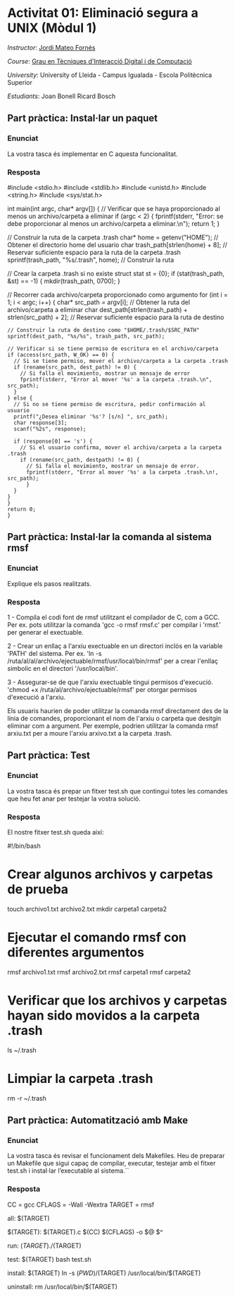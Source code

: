 # Activitat 01: Eliminació segura a UNIX (Mòdul 1)

*Instructor*: [Jordi Mateo Fornés](http:jordimateofornes.com)

*Course*: [Grau en Tècniques d'Interacció Digital i de Computació](http://www.grauinteraccioicomputacio.udl.cat/ca/index.html)

*University*: University of Lleida - Campus Igualada - Escola Politècnica Superior

*Estudiants*: Joan Bonell
              Ricard Bosch


## Part pràctica: Instal·lar un paquet 

### Enunciat
La vostra tasca és implementar en C aquesta funcionalitat.

### Resposta


#include <stdio.h>
#include <stdlib.h>
#include <unistd.h>
#include <string.h>
#include <sys/stat.h>

int main(int argc, char* argv[]) {
  // Verificar que se haya proporcionado al menos un archivo/carpeta a eliminar
  if (argc < 2) {
    fprintf(stderr, "Error: se debe proporcionar al menos un archivo/carpeta a eliminar.\n");
    return 1;
  }

  // Construir la ruta de la carpeta .trash
  char* home = getenv("HOME"); // Obtener el directorio home del usuario
  char trash_path[strlen(home) + 8]; // Reservar suficiente espacio para la ruta de la carpeta .trash
  sprintf(trash_path, "%s/.trash", home); // Construir la ruta

  // Crear la carpeta .trash si no existe
  struct stat st = {0};
  if (stat(trash_path, &st) == -1) {
    mkdir(trash_path, 0700);
  }

  // Recorrer cada archivo/carpeta proporcionado como argumento
  for (int i = 1; i < argc; i++) {
    char* src_path = argv[i]; // Obtener la ruta del archivo/carpeta a eliminar
    char dest_path[strlen(trash_path) + strlen(src_path) + 2]; // Reservar suficiente espacio para la ruta de destino

    // Construir la ruta de destino como "$HOME/.trash/$SRC_PATH"
    sprintf(dest_path, "%s/%s", trash_path, src_path);

    // Verificar si se tiene permiso de escritura en el archivo/carpeta
    if (access(src_path, W_OK) == 0) {
      // Si se tiene permiso, mover el archivo/carpeta a la carpeta .trash
      if (rename(src_path, dest_path) != 0) {
        // Si falla el movimiento, mostrar un mensaje de error
        fprintf(stderr, "Error al mover '%s' a la carpeta .trash.\n", src_path);
      }
    } else {
      // Si no se tiene permiso de escritura, pedir confirmación al usuario
      printf("¿Desea eliminar '%s'? [s/n] ", src_path);
      char response[3];
      scanf("%2s", response);

      if (response[0] == 's') {
        // Si el usuario confirma, mover el archivo/carpeta a la carpeta .trash
        if (rename(src_path, destpath) != 0) {
          // Si falla el movimiento, mostrar un mensaje de error.
          fprintf(stderr, "Error al mover '%s' a la carpeta .trash.\n!, src_path);
          }
      }
    }
    }
    return 0;
    }


## Part pràctica: Instal·lar la comanda al sistema rmsf

### Enunciat

Explique els pasos realitzats.

### Resposta

1 - Compila el codi font de rmsf utilitzant el compilador de C, com a GCC. Per ex. pots utilitzar la comanda 'gcc -o rmsf rmsf.c' per compilar i 'rmsf.' per generar el exectuable.

2 - Crear un enllaç a l'arxiu exectuable en un directori inclós en la variable 'PATH' del sistema. Per ex. 'ln -s /ruta/al/al/archivo/ejectuable/rmsf/usr/local/bin/rmsf' per a crear l'enllaç simbolic en el directori '/usr/local/bin'.

3 - Assegurar-se de que l'arxiu exectuable tingui permisos d'execució. 'chmod +x /ruta/al/archivo/ejectuable/rmsf' per otorgar permisos d'execució a l'arxiu.

Els usuaris haurien de poder utilitzar la comanda rmsf directament des de la línia de comandes, proporcionant el nom de l'arxiu o carpeta que desitgin eliminar com a argument. Per exemple, podrien utilitzar la comanda rmsf arxiu.txt per a moure l'arxiu arxivo.txt a la carpeta .trash.

## Part pràctica: Test

### Enunciat

La vostra tasca és prepar un fitxer test.sh que contingui totes les comandes que heu fet anar per testejar la vostra solució.

### Resposta

El nostre fitxer test.sh queda així:

#!/bin/bash

# Crear algunos archivos y carpetas de prueba
touch archivo1.txt archivo2.txt
mkdir carpeta1 carpeta2

# Ejecutar el comando rmsf con diferentes argumentos
rmsf archivo1.txt
rmsf archivo2.txt
rmsf carpeta1
rmsf carpeta2

# Verificar que los archivos y carpetas hayan sido movidos a la carpeta .trash
ls ~/.trash

# Limpiar la carpeta .trash
rm -r ~/.trash

## Part pràctica: Automatització amb Make

### Enunciat

La vostra tasca és revisar el funcionament dels Makefiles. Heu de preparar un Makefile que sigui capaç de compilar, executar, testejar amb el fitxer test.sh i instal·lar l’executable al sistema.``

### Resposta

CC = gcc
CFLAGS = -Wall -Wextra
TARGET = rmsf

all: $(TARGET)

$(TARGET): $(TARGET).c
	$(CC) $(CFLAGS) -o $@ $^

run: $(TARGET)
	./$(TARGET)

test: $(TARGET)
	bash test.sh

install: $(TARGET)
	ln -s $(PWD)/$(TARGET) /usr/local/bin/$(TARGET)

uninstall:
	rm /usr/local/bin/$(TARGET)


